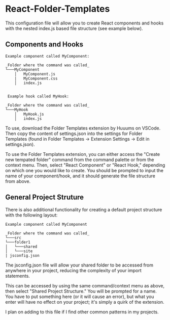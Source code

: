 # React-Folder-Templates

This configuration file will allow you to create React components and hooks with the nested index.js based file structure (see example below).

## Components and Hooks

```
Example component called MyComponent:

_Folder where the command was called_ 
└───MyComponent
    │   MyComponent.js
    |   MyComponent.css
    │   index.js
 
 
 Example hook called MyHook:
 
_Folder where the command was called_   
└───MyHook
    │   MyHook.js
    │   index.js
```

To use, download the Folder Templates extension by Huuums on VSCode. Then copy the content of settings.json into the settings for Folder Templates (found in Folder Templates -> Extension Settings -> Edit in settings.json).

To use the Folder Templates extension, you can either access the "Create new tempated folder" command from the command palette or from the context menu. Then, select "React Component" or "React Hook," depending on which one you would like to create. You should be prompted to input the name of your component/hook, and it should generate the file structure from above.

## General Project Struture

There is also additional functionality for creating a default project structure with the following layout:

```
Example component called MyComponent

_Folder where the command was called_
└───src
└───folder1
│   └───shared
│   └───site
| jsconfig.json
```

The jsconfig.json file will allow your shared folder to be accessed from anywhere in your project, reducing the complexity of your import statements.

This can be accessed by using the same command/context menu as above, then select "Shared Project Structure." You will be prompted for a name. You have to put something here (or it will cause an error), but what you enter will have no effect on your project; it's simply a quirk of the extension.

I plan on adding to this file if I find other common patterns in my projects.
